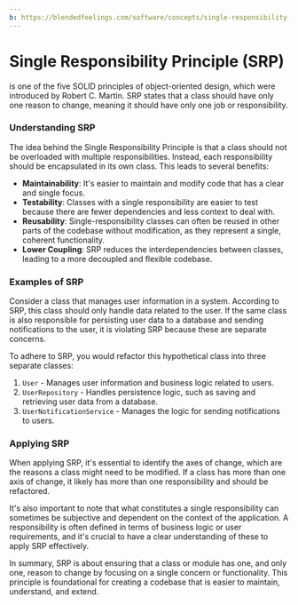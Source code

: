 ```yaml
---
b: https://blendedfeelings.com/software/concepts/single-responsibility-principle-srp.md
---
```


# Single Responsibility Principle (SRP) 
is one of the five SOLID principles of object-oriented design, which were introduced by Robert C. Martin. SRP states that a class should have only one reason to change, meaning it should have only one job or responsibility.

### Understanding SRP

The idea behind the Single Responsibility Principle is that a class should not be overloaded with multiple responsibilities. Instead, each responsibility should be encapsulated in its own class. This leads to several benefits:

- **Maintainability**: It's easier to maintain and modify code that has a clear and single focus.
- **Testability**: Classes with a single responsibility are easier to test because there are fewer dependencies and less context to deal with.
- **Reusability**: Single-responsibility classes can often be reused in other parts of the codebase without modification, as they represent a single, coherent functionality.
- **Lower Coupling**: SRP reduces the interdependencies between classes, leading to a more decoupled and flexible codebase.

### Examples of SRP

Consider a class that manages user information in a system. According to SRP, this class should only handle data related to the user. If the same class is also responsible for persisting user data to a database and sending notifications to the user, it is violating SRP because these are separate concerns.

To adhere to SRP, you would refactor this hypothetical class into three separate classes:

1. `User` - Manages user information and business logic related to users.
2. `UserRepository` - Handles persistence logic, such as saving and retrieving user data from a database.
3. `UserNotificationService` - Manages the logic for sending notifications to users.

### Applying SRP

When applying SRP, it's essential to identify the axes of change, which are the reasons a class might need to be modified. If a class has more than one axis of change, it likely has more than one responsibility and should be refactored.

It's also important to note that what constitutes a single responsibility can sometimes be subjective and dependent on the context of the application. A responsibility is often defined in terms of business logic or user requirements, and it's crucial to have a clear understanding of these to apply SRP effectively.

In summary, SRP is about ensuring that a class or module has one, and only one, reason to change by focusing on a single concern or functionality. This principle is foundational for creating a codebase that is easier to maintain, understand, and extend.